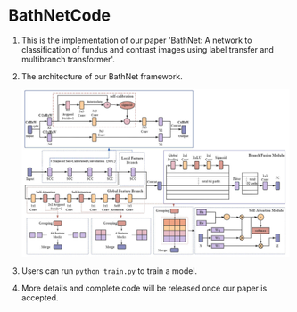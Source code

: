 # BathNetCode

1. This is the implementation of our paper 'BathNet: A network to classification of fundus and contrast images using label transfer and multibranch transformer'.

2. The architecture of our BathNet framework.

   ![](.\network.jpg)

3. Users can run ```python train.py```  to train a model.

4. More details and complete code will be released once our paper is accepted.
